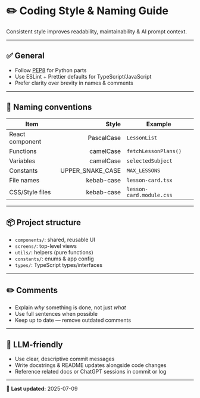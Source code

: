 # ✏️ Coding Style & Naming Guide

Consistent style improves readability, maintainability & AI prompt context.

---

## ✅ General
- Follow [PEP8](https://peps.python.org/pep-0008/) for Python parts
- Use ESLint + Prettier defaults for TypeScript/JavaScript
- Prefer clarity over brevity in names & comments

---

## 🧩 Naming conventions

| Item             | Style              | Example                    |
|------------------|-------------------:|---------------------------|
| React component  | PascalCase         | `LessonList`              |
| Functions        | camelCase          | `fetchLessonPlans()`      |
| Variables        | camelCase          | `selectedSubject`         |
| Constants        | UPPER_SNAKE_CASE   | `MAX_LESSONS`             |
| File names       | kebab-case         | `lesson-card.tsx`         |
| CSS/Style files  | kebab-case         | `lesson-card.module.css`  |

---

## 📦 Project structure
- `components/`: shared, reusable UI
- `screens/`: top-level views
- `utils/`: helpers (pure functions)
- `constants/`: enums & app config
- `types/`: TypeScript types/interfaces

---

## ✏️ Comments
- Explain *why* something is done, not just *what*
- Use full sentences when possible
- Keep up to date — remove outdated comments

---

## 🤖 LLM-friendly
- Use clear, descriptive commit messages
- Write docstrings & README updates alongside code changes
- Reference related docs or ChatGPT sessions in commit or log

---

📅 **Last updated:** 2025-07-09

